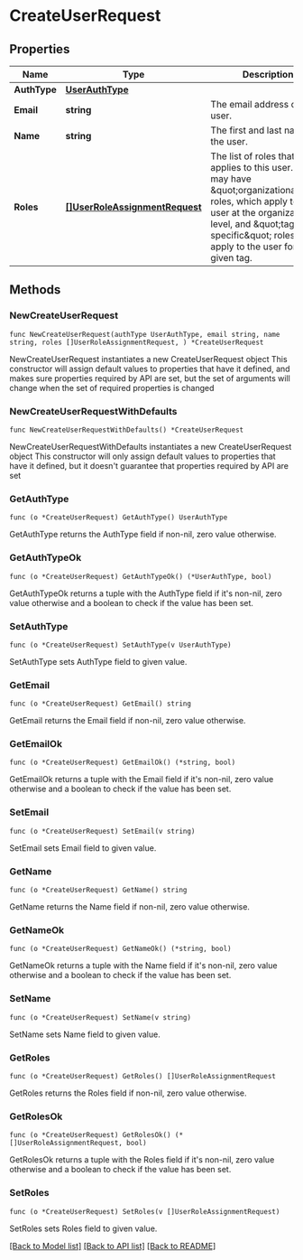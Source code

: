 # CreateUserRequest

## Properties

Name | Type | Description | Notes
------------ | ------------- | ------------- | -------------
**AuthType** | [**UserAuthType**](UserAuthType.md) |  | 
**Email** | **string** | The email address of this user. | 
**Name** | **string** | The first and last name of the user. | 
**Roles** | [**[]UserRoleAssignmentRequest**](UserRoleAssignmentRequest.md) | The list of roles that applies to this user. A user may have \&quot;organizational\&quot; roles, which apply to the user at the organizational level, and \&quot;tag-specific\&quot; roles, which apply to the user for a given tag. | 

## Methods

### NewCreateUserRequest

`func NewCreateUserRequest(authType UserAuthType, email string, name string, roles []UserRoleAssignmentRequest, ) *CreateUserRequest`

NewCreateUserRequest instantiates a new CreateUserRequest object
This constructor will assign default values to properties that have it defined,
and makes sure properties required by API are set, but the set of arguments
will change when the set of required properties is changed

### NewCreateUserRequestWithDefaults

`func NewCreateUserRequestWithDefaults() *CreateUserRequest`

NewCreateUserRequestWithDefaults instantiates a new CreateUserRequest object
This constructor will only assign default values to properties that have it defined,
but it doesn't guarantee that properties required by API are set

### GetAuthType

`func (o *CreateUserRequest) GetAuthType() UserAuthType`

GetAuthType returns the AuthType field if non-nil, zero value otherwise.

### GetAuthTypeOk

`func (o *CreateUserRequest) GetAuthTypeOk() (*UserAuthType, bool)`

GetAuthTypeOk returns a tuple with the AuthType field if it's non-nil, zero value otherwise
and a boolean to check if the value has been set.

### SetAuthType

`func (o *CreateUserRequest) SetAuthType(v UserAuthType)`

SetAuthType sets AuthType field to given value.


### GetEmail

`func (o *CreateUserRequest) GetEmail() string`

GetEmail returns the Email field if non-nil, zero value otherwise.

### GetEmailOk

`func (o *CreateUserRequest) GetEmailOk() (*string, bool)`

GetEmailOk returns a tuple with the Email field if it's non-nil, zero value otherwise
and a boolean to check if the value has been set.

### SetEmail

`func (o *CreateUserRequest) SetEmail(v string)`

SetEmail sets Email field to given value.


### GetName

`func (o *CreateUserRequest) GetName() string`

GetName returns the Name field if non-nil, zero value otherwise.

### GetNameOk

`func (o *CreateUserRequest) GetNameOk() (*string, bool)`

GetNameOk returns a tuple with the Name field if it's non-nil, zero value otherwise
and a boolean to check if the value has been set.

### SetName

`func (o *CreateUserRequest) SetName(v string)`

SetName sets Name field to given value.


### GetRoles

`func (o *CreateUserRequest) GetRoles() []UserRoleAssignmentRequest`

GetRoles returns the Roles field if non-nil, zero value otherwise.

### GetRolesOk

`func (o *CreateUserRequest) GetRolesOk() (*[]UserRoleAssignmentRequest, bool)`

GetRolesOk returns a tuple with the Roles field if it's non-nil, zero value otherwise
and a boolean to check if the value has been set.

### SetRoles

`func (o *CreateUserRequest) SetRoles(v []UserRoleAssignmentRequest)`

SetRoles sets Roles field to given value.



[[Back to Model list]](../README.md#documentation-for-models) [[Back to API list]](../README.md#documentation-for-api-endpoints) [[Back to README]](../README.md)


